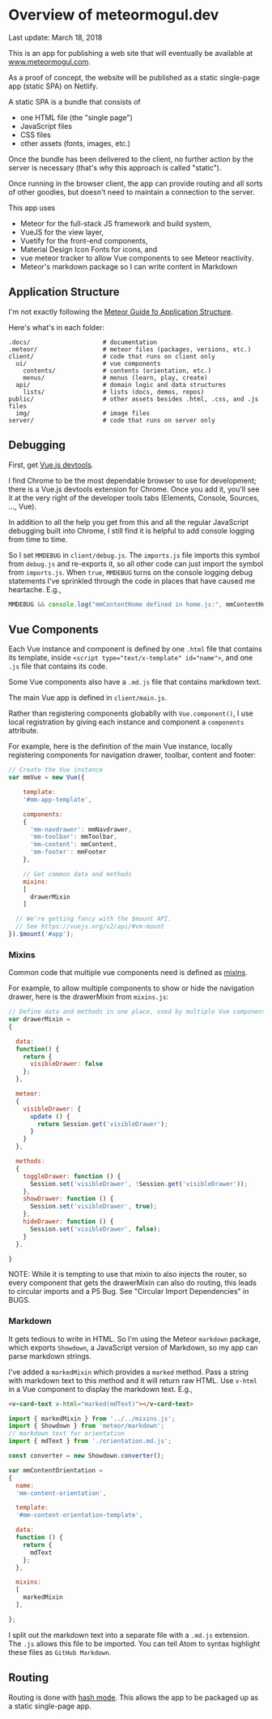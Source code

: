 # Overview of meteormogul.dev

Last update: March 18, 2018

This is an app for publishing a web site that will eventually be available at www.meteormogul.com.

As a proof of concept, the website will be published as a static single-page app (static SPA) on Netlify.

A static SPA is a bundle that consists of

- one HTML file (the "single page")
- JavaScript files
- CSS files
- other assets (fonts, images, etc.)

Once the bundle has been delivered to the client, no further action by the server is necessary (that's why this approach is called "static").

Once running in the browser client, the app can provide routing and all sorts of other goodies, but doesn't need to maintain a connection to the server.

This app uses
- Meteor for the full-stack JS framework and build system,
- VueJS for the view layer,
- Vuetify for the front-end components,
- Material Design Icon Fonts for icons, and
- vue meteor tracker to allow Vue components to see Meteor reactivity.
- Meteor's markdown package so I can write content in Markdown

## Application Structure

I'm not exactly following the [Meteor Guide fo Application Structure](https://guide.meteor.com/structure.html).

Here's what's in each folder:

```
.docs/                    # documentation
.meteor/                  # meteor files (packages, versions, etc.)
client/                   # code that runs on client only
  ui/                     # vue components
    contents/             # contents (orientation, etc.)
    menus/                # menus (learn, play, create)
  api/                    # domain logic and data structures
    lists/                # lists (docs, demos, repos)
public/                   # other assets besides .html, .css, and .js files
  img/                    # image files
server/                   # code that runs on server only
```

## Debugging

First, get [Vue.js devtools](https://github.com/vuejs/vue-devtools).

I find Chrome to be the most dependable browser to use for development; there is a Vue.js devtools extension for Chrome.  Once you add it, you'll see it at the very right of the developer tools tabs (Elements, Console, Sources, ..., Vue).

In addition to all the help you get from this and all the regular JavaScript debugging built into Chrome, I still find it is helpful to add console logging from time to time.

So I set `MMDEBUG` in `client/debug.js`.  The `imports.js` file imports this symbol from `debug.js` and re-exports it, so all other code can just import the symbol from `imports.js`.  When `true`, `MMDEBUG` turns on the console logging debug statements I've sprinkled through the code in places that have caused me heartache.  E.g.,

```js
MMDEBUG && console.log("mmContentHome defined in home.js:", mmContentHome);
```

## Vue Components

Each Vue instance and component is defined by one `.html` file that contains its template, inside `<script type="text/x-template" id="name">`, and one `.js` file that contains its code.

Some Vue components also have a `.md.js` file that contains markdown text.

The main Vue app is defined in `client/main.js`.

Rather than registering components globablly with `Vue.component()`, I use local registration by giving each instance and component a `components` attribute.

For example, here is the definition of the main Vue instance, locally registering components for navigation drawer, toolbar, content and footer:

```js
// Create the Vue instance
var mmVue = new Vue({

    template:
    '#mm-app-template',

    components:
    {
      'mm-navdrawer': mmNavdrawer,
      'mm-toolbar': mmToolbar,
      'mm-content': mmContent,
      'mm-footer': mmFooter
    },

    // Get common data and methods
    mixins:
    [
      drawerMixin
    ]

  // We're getting fancy with the $mount API.
  // See https://vuejs.org/v2/api/#vm-mount
}).$mount('#app');
```

### Mixins

Common code that multiple vue components need is defined as [mixins](https://vuejs.org/v2/guide/mixins.html).

For example, to allow multiple components to show or hide the navigation drawer, here is the drawerMixin from `mixins.js`:

```js
// Define data and methods in one place, used by multiple Vue components
var drawerMixin =
{

  data:
  function() {
    return {
      visibleDrawer: false
    };
  },

  meteor:
  {
    visibleDrawer: {
      update () {
        return Session.get('visibleDrawer');
      }
    }
  },

  methods:
  {
    toggleDrawer: function () {
      Session.set('visibleDrawer', !Session.get('visibleDrawer'));
    },
    showDrawer: function () {
      Session.set('visibleDrawer', true);
    },
    hideDrawer: function () {
      Session.set('visibleDrawer', false);
    }
  },

}
```

NOTE: While it is tempting to use that mixin to also injects the router, so every component that gets the drawerMixin can also do routing, this leads to circular imports and a P5 Bug.  See "Circular Import Dependencies" in BUGS.

### Markdown

It gets tedious to write in HTML.  So I'm using the Meteor `markdown` package, which exports `Showdown`, a JavaScript version of Markdown, so my app can parse markdown strings.

I've added a `markedMixin` which provides a `marked` method.  Pass a string with markdown text to this method and it will return raw HTML.  Use `v-html` in a Vue component to display the markdown text.  E.g.,

```html
<v-card-text v-html="marked(mdText)"></v-card-text>
```

```js
import { markedMixin } from '../../mixins.js';
import { Showdown } from 'meteor/markdown';
// markdown text for orientation
import { mdText } from './orientation.md.js';

const converter = new Showdown.converter();

var mmContentOrientation =
{
  name:
  'mm-content-orientation',

  template:
  '#mm-content-orientation-template',

  data:
  function () {
    return {
      mdText
    };
  },

  mixins:
  [
    markedMixin
  ],

};
```

I split out the markdown text into a separate file with a `.md.js` extension.  The `.js` allows this file to be imported.  You can tell Atom to syntax highlight these files as `GitHub Markdown`.

## Routing

Routing is done with [hash mode](https://router.vuejs.org/en/essentials/history-mode.html).  This allows the app to be packaged up as a static single-page app.
